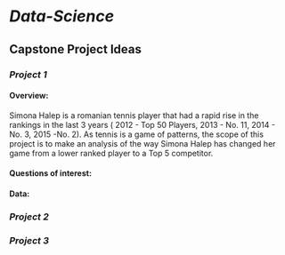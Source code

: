 # *Data-Science*

## **Capstone Project Ideas**

### *Project 1*
#### Overview: 
Simona Halep is a romanian tennis player that had a rapid rise in the rankings in the last 3 years ( 2012 - Top 50 Players, 2013 - No. 11, 2014 - No. 3, 2015 -No. 2). As tennis is a game of patterns, the scope of this project is to make an analysis of the way Simona Halep has changed her game from a lower ranked player to a Top 5 competitor.
#### Questions of interest:
#### Data: 
### *Project 2*
### *Project 3*
